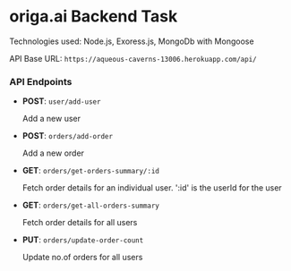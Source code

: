 # origa.ai Backend Task

Technologies used: Node.js, Exoress.js, MongoDb with Mongoose

API Base URL: `https://aqueous-caverns-13006.herokuapp.com/api/`

### API Endpoints
- **POST**: `user/add-user`
  
  Add a new user

- **POST**: `orders/add-order`
  
  Add a new order

- **GET**: `orders/get-orders-summary/:id`
  
  Fetch order details for an individual user. ':id' is the userId for the user

- **GET**: `orders/get-all-orders-summary`
  
  Fetch order details for all users

- **PUT**: `orders/update-order-count`
  
  Update no.of orders for all users
